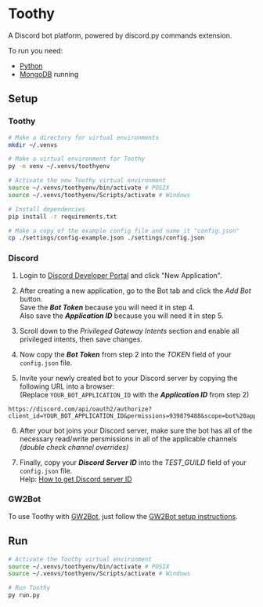 # Toothy
A Discord bot platform, powered by discord.py commands extension.

To run you need:
 * [Python](https://www.python.org/downloads/)
 * [MongoDB](https://www.mongodb.com/try/download/community) running

## Setup

### Toothy
``` bash
# Make a directory for virtual environments
mkdir ~/.venvs

# Make a virtual environment for Toothy
py -m venv ~/.venvs/toothyenv

# Activate the new Toothy virtual environment
source ~/.venvs/toothyenv/bin/activate # POSIX
source ~/.venvs/toothyenv/Scripts/activate # Windows

# Install dependencies
pip install -r requirements.txt

# Make a copy of the example config file and name it "config.json"
cp ./settings/config-example.json ./settings/config.json
```

### Discord
1. Login to [Discord Developer Portal](https://discord.com/developers/applications) and click "New Application".

2. After creating a new application, go to the Bot tab and click the *Add Bot* button.  
  Save the ***Bot Token*** because you will need it in step 4.  
  Also save the ***Application ID*** because you will need it in step 5.

3. Scroll down to the *Privileged Gateway Intents* section and enable all privileged intents, then save changes.

4. Now copy the ***Bot Token*** from step 2 into the *TOKEN* field of your `config.json` file.

5. Invite your newly created bot to your Discord server by copying the following URL into a browser:  
  (Replace `YOUR_BOT_APPLICATION_ID` with the ***Application ID*** from step 2)  
  ```
  https://discord.com/api/oauth2/authorize?client_id=YOUR_BOT_APPLICATION_ID&permissions=939879488&scope=bot%20applications.commands
  ```

6. After your bot joins your Discord server, make sure the bot has all of the necessary read/write persmissions in all of the applicable channels *(double check channel overrides)*

7. Finally, copy your ***Discord Server ID*** into the *TEST_GUILD* field of your `config.json` file.  
  Help: [How to get Discord server ID](https://support.discord.com/hc/en-us/articles/206346498-Where-can-I-find-my-User-Server-Message-ID-)

### GW2Bot
To use Toothy with [GW2Bot](https://github.com/Maselkov/GW2Bot), just follow the [GW2Bot setup instructions](https://github.com/Maselkov/GW2Bot/blob/master/README.md).

## Run
``` bash
# Activate the Toothy virtual environment
source ~/.venvs/toothyenv/bin/activate # POSIX
source ~/.venvs/toothyenv/Scripts/activate # Windows

# Run Toothy
py run.py
```
